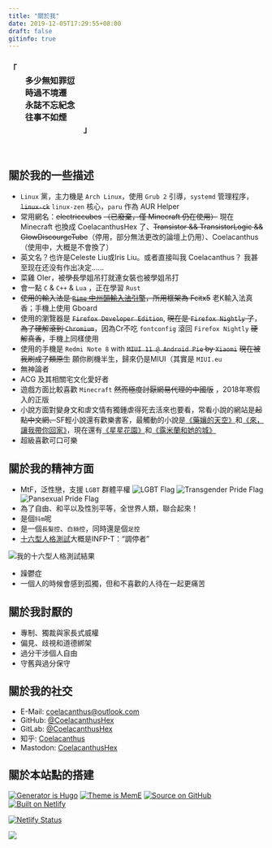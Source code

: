 ```yaml
---
title: "關於我"
date: 2019-12-05T17:29:55+08:00
draft: false
gitinfo: true
---
```



<h3 font-family="STZhongsong,'Noto Serif SC' " class="div-center">
    <div class="text-left">
        「<br/>
        &emsp;&emsp;多少無知罪愆<br/>
        &emsp;&emsp;時過不境遷<br/>
        &emsp;&emsp;永誌不忘紀念<br/>
        &emsp;&emsp;往事不如煙<br/>
        &emsp;&emsp;&emsp;&emsp;&emsp;&emsp;&emsp;&emsp;&emsp;」
    </div>
</h3>

<br/>

## 關於我的一些描述

*   `Linux` 黨，主力機是 `Arch Linux`，使用 `Grub 2` 引導，`systemd` 管理程序，~~`linux-ck`~~ `linux-zen` 核心，`paru` 作為 AUR Helper
*	常用網名：~~electriccubes~~ ~~（已廢棄，僅 Minecraft 仍在使用）~~ 現在 Minecraft 也換成 CoelacanthusHex 了、~~Transistor && TransistorLogic && GlowDiscourgeTube~~（停用，部分無法更改的論壇上仍用）、Coelacanthus（使用中，大概是不會換了）
*	英文名？也许是Celeste Liu或Iris Liu。或者直接叫我 Coelacanthus？ 我甚至现在还没有作出决定……
*	菜雞 OIer，被~~學長~~學姐吊打<span class="spoiler">就連女裝也被學姐吊打</span>
*	會一點 `C` & `C++` & `Lua` ，正在學習 `Rust`
*   ~~使用的輸入法是 [`Rime` 中州韻輸入法引擎](https://rime.im/)，所用框架為 Fcitx5~~ 老K輸入法真香；手機上使用 Gboard
*   使用的瀏覽器是 ~~`Firefox Developer Edition`~~, ~~現在是 `Firefox Nightly` 了~~，~~為了硬解滾到 `Chromium`~~，因為Cr不吃 `fontconfig` 滾回 `Firefox Nightly` ~~硬解真香~~，手機上同樣使用
*   使用的手機是 `Redmi Note 8` with ~~`MIUI 11 @ Android Pie` by `Xiaomi`~~ ~~現在被我刷成了類原生~~ 願你刷機半生，歸來仍是MIUI（其實是 `MIUI.eu`
*   無神論者
*   ACG 及其相關宅文化愛好者
*   遊戲方面比較喜歡 `Minecraft` ~~然而極度討厭網易代理的中國版~~ ，2018年寒假入的正版
*   小說方面對變身文和虐文情有獨鍾<span class="spoiler">虐得死去活來也要看</span>，常看小說的網站是~~起點中文網、~~SF輕小說還有歡樂書客，最觸動的小說是[《藥孃的天空》](https://book.sfacg.com/Novel/48251/)和[《來，讓我帶你回家》](https://book.sfacg.com/Novel/50001/)，現在還有[《星星花園》](http://book.sfacg.com/Novel/44042/)和[《露米蘭和她的城》](http://book.sfacg.com/Novel/264357)
*   超級喜歡可口可樂

## 關於我的精神方面

*   MtF，泛性戀，支援 `LGBT` 群體平權 ![LGBT Flag](/images/LGBT_Flag.svg) ![Transgender Pride Flag](/images/Transgender_Pride_Flag.svg) ![Pansexual Pride Flag](/images/Pansexual_Pride_Flag.svg)
*   為了自由、和平以及性別平等，全世界人類，聯合起來！
*   是個`抖m`呢
*   是一個`長髮控`、`白絲控`，同時還是個`足控`
*   [十六型人格測試](https://www.16personalities.com/ch/)大概是INFP-T：“調停者”

![我的十六型人格測試結果](/images/16-test.webp)

*   躁鬱症
*   一個人的時候會感到孤獨，但和不喜歡的人待在一起更痛苦

## 關於我討厭的

*   專制、獨裁與家長式威權
*   偏見、歧視和道德綁架
*   過分干涉個人自由
*   守舊與過分保守

## 關於我的社交

*   E-Mail: [coelacanthus@outlook.com](mailto:coelacanthus@outlook.com)
*   GitHub: [@CoelacanthusHex](https://github.com/CoelacanthusHex/)
*   GitLab: [@CoelacanthusHex](https://gitlab.com/CoelacanthusHex)
*   知乎: [Coelacanthus](https://www.zhihu.com/people/coelacanthus)
*   Mastodon: <a rel="me" href="https://hub.mtf.party/@coelacanthus">CoelacanthusHex</a>

## 關於本站點的搭建

[![Generator is Hugo](/images/hugo_badge.webp)](https://github.com/gohugoio/hugo) [![Theme is MemE](/images/meme_badge.webp)](https://github.com/reuixiy/hugo-theme-meme) [![Source on GitHub](/images/github_badge.webp)](https://github.com/CoelacanthusHex/blog) [![Built on Netlify](/images/netlify_badge.webp)](https://www.netlify.com/)
<!--
[![Hosted on IPFS](https://img.shields.io/badge/Hosted%20on-IPFS-65c2cb?&logo=ipfs)](https://ipfs.io/)

Click on any of the links below:

1. https://blog.coelacanthus.moe/
2. https://ipfs.io/ipns/blog.coelacanthus.moe/
3. https://cloudflare-ipfs.com/ipns/blog.coelacanthus.moe/
4. https://gateway.pinata.cloud/ipns/blog.coelacanthus.moe/
5. or whichever [Public IPFS Gateway](https://ipfs.github.io/public-gateway-checker/) you like...

Guess what? You can even browse this site at http://127.0.0.1:8080/ipns/blog.coelacanthus.moe/
when `ipfs daemon` is running on your machine!
--->
[![Netlify Status](https://api.netlify.com/api/v1/badges/c76c076e-f7a0-4de8-9aab-11521c3466a2/deploy-status)](https://app.netlify.com/sites/lhwcrt/deploys)

<a rel="license" href="http://creativecommons.org/licenses/by-nc-sa/4.0/"><img style="border-width:0" src="https://blog.coelacanthus.moe/images/cc-by-nc-sa-88x31.webp" /></a>
